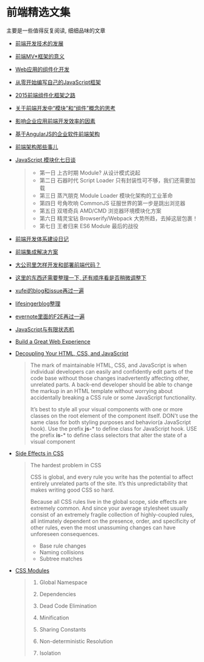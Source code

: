 # 前端精选文集

主要是一些值得反复阅读, 细细品味的文章

* [前端开发技术的发展](https://github.com/xufei/blog/blob/master/posts/2013-01-14-%E5%89%8D%E7%AB%AF%E5%BC%80%E5%8F%91%E6%8A%80%E6%9C%AF%E7%9A%84%E5%8F%91%E5%B1%95.md)
* [前端MV*框架的意义](https://github.com/xufei/blog/blob/master/posts/2013-10-22-%E5%89%8D%E7%AB%AFMV%E2%98%86%E6%A1%86%E6%9E%B6%E7%9A%84%E6%84%8F%E4%B9%89.md)
* [Web应用的组件化开发](https://github.com/xufei/blog/blob/master/posts/2013-11-20-Web%E5%BA%94%E7%94%A8%E7%9A%84%E7%BB%84%E4%BB%B6%E5%8C%96%E5%BC%80%E5%8F%91%EF%BC%88%E4%B8%80%EF%BC%89.md)
* [从零开始编写自己的JavaScript框架](https://github.com/xufei/blog/blob/master/posts/2013-07-01-%E4%BB%8E%E9%9B%B6%E5%BC%80%E5%A7%8B%E7%BC%96%E5%86%99%E8%87%AA%E5%B7%B1%E7%9A%84JavaScript%E6%A1%86%E6%9E%B6%EF%BC%88%E4%B8%80%EF%BC%89.md)
* [2015前端组件化框架之路](https://github.com/xufei/blog/issues/19)
* [关于前端开发中“模块”和“组件”概念的思考](https://github.com/hax/hax.github.com/issues/21)
* [影响企业应用前端开发效率的因素](https://github.com/xufei/blog/blob/master/posts/2014-01-06-%E5%BD%B1%E5%93%8D%E4%BC%81%E4%B8%9A%E5%BA%94%E7%94%A8%E5%89%8D%E7%AB%AF%E5%BC%80%E5%8F%91%E6%95%88%E7%8E%87%E7%9A%84%E5%9B%A0%E7%B4%A0.md)
* [基于AngularJS的企业软件前端架构](https://github.com/xufei/blog/blob/master/posts/2014-04-27-%E5%9F%BA%E4%BA%8EAngularJS%E7%9A%84%E4%BC%81%E4%B8%9A%E8%BD%AF%E4%BB%B6%E5%89%8D%E7%AB%AF%E6%9E%B6%E6%9E%84.md)
* [前端架构那些事儿](https://github.com/xufei/blog/blob/master/posts/2014-05-20-%E5%89%8D%E7%AB%AF%E6%9E%B6%E6%9E%84%E9%82%A3%E4%BA%9B%E4%BA%8B%E5%84%BF.md)
* [JavaScript 模块化七日谈](https://github.com/Huxpro/js-module-7day)

    > * 第一日 上古时期 Module? 从设计模式说起
    > * 第二日 石器时代 Script Loader 只有封装性可不够，我们还需要加载
    > * 第三日 蒸汽朋克 Module Loader 模块化架构的工业革命
    > * 第四日 号角吹响 CommonJS 征服世界的第一步是跳出浏览器
    > * 第五日 双塔奇兵 AMD/CMD 浏览器环境模块化方案
    > * 第六日 精灵宝钻 Browserify/Webpack 大势所趋，去掉这层包裹！
    > * 第七日 王者归来 ES6 Module 最后的战役
* [前端开发体系建设日记](https://github.com/fouber/blog/issues/2)
* [前端集成解决方案](https://github.com/fouber/blog/issues/1)
* [大公司里怎样开发和部署前端代码？](https://github.com/fouber/blog/issues/6)
* [这里的东西还需要整理一下, 还有顺序看是否稍微调整下](https://github.com/nimojs/blog/issues/18)
* [xufei的blog和issue再过一遍](https://github.com/xufei/blog/tree/master/posts)
* [lifesingerblog整理](https://github.com/lifesinger/lifesinger.github.com/issues/184)
* [evernote里面的F2E再过一遍]()
* [JavaScript与有限状态机](http://www.ruanyifeng.com/blog/2013/09/finite-state_machine_for_javascript.html)
* [Build a Great Web Experience](https://developers.google.com/web/)
* [Decoupling Your HTML, CSS, and JavaScript](http://philipwalton.com/articles/decoupling-html-css-and-javascript/)
    
    > The mark of maintainable HTML, CSS, and JavaScript is when individual developers can easily and confidently edit parts of the code base without those changes inadvertently affecting other, unrelated parts.
    > A back-end developer should be able to change the markup in an HTML template without worrying about accidentally breaking a CSS rule or some JavaScript functionality.
    > 
    > It’s best to style all your visual components with one or more classes on the root element of the component itself.
    > DON't use the same class for both styling purposes and behavior(a JavaScript hook). Use the prefix **js-*** to define class for JavaScript hook.
    > USE the prefix **is-*** to define class selectors that alter the state of a visual component
* [Side Effects in CSS](http://philipwalton.com/articles/side-effects-in-css/)
    
    > The hardest problem in CSS
    > 
    > CSS is global, and every rule you write has the potential to affect entirely unrelated parts of the site. It’s this unpredictability that makes writing good CSS so hard.
    > 
    > Because all CSS rules live in the global scope, side effects are extremely common. And since your average stylesheet usually consist of an extremely fragile collection of highly-coupled rules, all intimately dependent on the presence, order, and specificity of other rules, even the most unassuming changes can have unforeseen consequences.
    > * Base rule changes
    > * Naming collisions
    > * Subtree matches
* [CSS Modules](http://www.w3ctech.com/topic/1479)
    
    > 1) Global Namespace
    > 
    > 2) Dependencies
    > 
    > 3) Dead Code Elimination
    > 
    > 4) Minification
    > 
    > 5) Sharing Constants
    > 
    > 6) Non-deterministic Resolution
    > 
    > 7) Isolation
